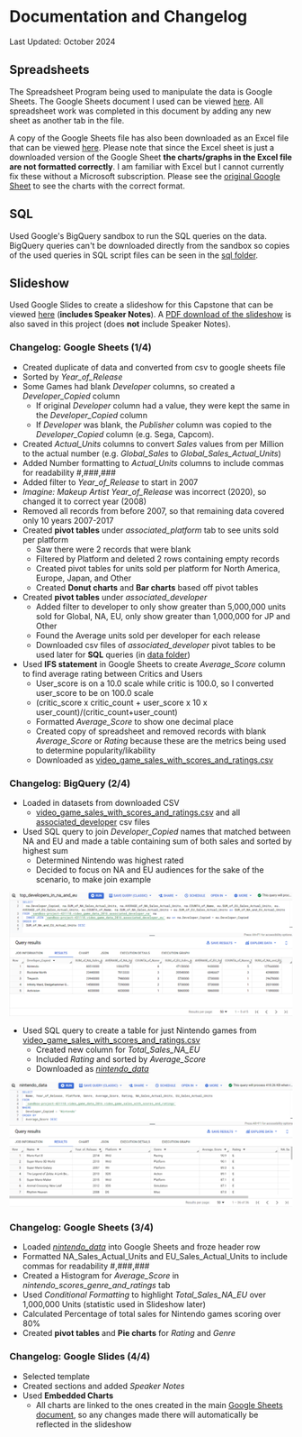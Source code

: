 # Documentation and Changelog

Last Updated: October 2024

## Spreadsheets

The Spreadsheet Program being used to manipulate the data is Google Sheets. The Google Sheets document I used can be viewed [here](https://docs.google.com/spreadsheets/d/1BajKiLUhF1DZFFr2DQt4Ou9uBppsCPL-DVQhmIETFmo/edit?usp=sharing). All spreadsheet work was completed in this document by adding any new sheet as another tab in the file.

A copy of the Google Sheets file has also been downloaded as an Excel file that can be viewed [here](capstone_spreadsheets_sql_slideshow\video_game_sales_FINAL_241023.xlsx). Please note that since the Excel sheet is just a downloaded version of the Google Sheet **the charts/graphs in the Excel file are not formatted correctly**. I am familiar with Excel but I cannot currently fix these without a Microsoft subscription. Please see the [original Google Sheet](https://docs.google.com/spreadsheets/d/1BajKiLUhF1DZFFr2DQt4Ou9uBppsCPL-DVQhmIETFmo/edit?usp=sharing) to see the charts with the correct format.

## SQL

Used Google's BigQuery sandbox to run the SQL queries on the data. BigQuery queries can't be downloaded directly from the sandbox so copies of the used queries in SQL script files can be seen in the [sql folder](capstone_spreadsheets_sql_slideshow\sql).

## Slideshow

Used Google Slides to create a slideshow for this Capstone that can be viewed [here](https://docs.google.com/presentation/d/1E1vHoREJ3GviHgaH61mnQSr2RmdsqFd0v1ZLsB9K8eA/edit?usp=sharing) (**includes Speaker Notes**). A [PDF download of the slideshow](capstone_spreadsheets_sql_slideshow\Predicting_Popular_Video_Game_Releases_241023.pdf) is also saved in this project (does **not** include Speaker Notes).

### Changelog: Google Sheets (1/4)

- Created duplicate of data and converted from csv to google sheets file
- Sorted by _Year_of_Release_
- Some Games had blank _Developer_ columns, so created a _Developer_Copied_ column
  - If original _Developer_ column had a value, they were kept the same in the _Developer_Copied_ column
  - If _Developer_ was blank, the _Publisher_ column was copied to the _Developer_Copied_ column (e.g. Sega, Capcom).
- Created _Actual_Units_ columns to convert _Sales_ values from per Million to the actual number (e.g. _Global_Sales_ to _Global_Sales_Actual_Units_)
- Added Number formatting to _Actual_Units_ columns to include commas for readability #,###,###
- Added filter to _Year_of_Release_ to start in 2007
- _Imagine: Makeup Artist_ _Year_of_Release_ was incorrect (2020), so changed it to correct year (2008)
- Removed all records from before 2007, so that remaining data covered only 10 years 2007-2017
- Created **pivot tables** under _associated_platform_ tab to see units sold per platform
  - Saw there were 2 records that were blank
  - Filtered by Platform and deleted 2 rows containing empty records
  - Created pivot tables for units sold per platform for North America, Europe, Japan, and Other
  - Created **Donut charts** and **Bar charts** based off pivot tables
- Created **pivot tables** under _associated_developer_
  - Added filter to developer to only show greater than 5,000,000 units sold for Global, NA, EU, only show greater than 1,000,000 for JP and Other
  - Found the Average units sold per developer for each release
  - Downloaded csv files of _associated_developer_ pivot tables to be used later for **SQL** queries (in [data folder](data))
- Used **IFS statement** in Google Sheets to create _Average_Score_ column to find average rating between Critics and Users
  - User_score is on a 10.0 scale while critic is 100.0, so I converted user_score to be on 100.0 scale
  - (critic_score x critic_count + user_score x 10 x user_count)/(critic_count+user_count)
  - Formatted _Average_Score_ to show one decimal place
  - Created copy of spreadsheet and removed records with blank _Average_Score_ or _Rating_ because these are the metrics being used to determine popularity/likability
  - Downloaded as [video_game_sales_with_scores_and_ratings.csv](data\video_game_sales_with_scores_and_ratings.csv)

### Changelog: BigQuery (2/4)

- Loaded in datasets from downloaded CSV
  - [video_game_sales_with_scores_and_ratings.csv](data\video_game_sales_with_scores_and_ratings.csv) and all [associated_developer](data) csv files
- Used SQL query to join _Developer_Copied_ names that matched between NA and EU and made a table containing sum of both sales and sorted by highest sum
  - Determined Nintendo was highest rated
  - Decided to focus on NA and EU audiences for the sake of the scenario, to make join example

![top_developers_in_na_and_eu](capstone_spreadsheets_sql_slideshow\images\top_developers_in_na_and_eu.PNG)

- Used SQL query to create a table for just Nintendo games from [video_game_sales_with_scores_and_ratings.csv](data\video_game_sales_with_scores_and_ratings.csv)
  - Created new column for _Total_Sales_NA_EU_
  - Included _Rating_ and sorted by _Average_Score_
  - Downloaded as [_nintendo_data_](data\nintendo_data.csv)

![nintendo_data](capstone_spreadsheets_sql_slideshow\images\nintendo_data.PNG)

### Changelog: Google Sheets (3/4)

- Loaded [_nintendo_data_](data\nintendo_data.csv) into Google Sheets and froze header row
- Formatted NA_Sales_Actual_Units and EU_Sales_Actual_Units to include commas for readability #,###,###
- Created a Histogram for _Average_Score_ in _nintendo_scores_genre_and_ratings_ tab
- Used _Conditional Formatting_ to highlight _Total_Sales_NA_EU_ over 1,000,000 Units (statistic used in Slideshow later)
- Calculated Percentage of total sales for Nintendo games scoring over 80%
- Created **pivot tables** and **Pie charts** for _Rating_ and _Genre_

### Changelog: Google Slides (4/4)

- Selected template
- Created sections and added _Speaker Notes_
- Used **Embedded Charts**
  - All charts are linked to the ones created in the main [Google Sheets document](https://docs.google.com/spreadsheets/d/1BajKiLUhF1DZFFr2DQt4Ou9uBppsCPL-DVQhmIETFmo/edit?usp=sharing), so any changes made there will automatically be reflected in the slideshow
